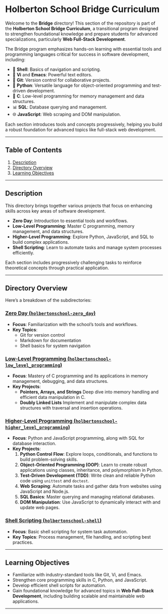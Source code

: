 # Holberton School Bridge Curriculum

Welcome to the **Bridge** directory! This section of the repository is part of the **Holberton School Bridge Curriculum**, a transitional program designed to strengthen foundational knowledge and prepare students for advanced specializations, particularly **Web Full-Stack Development**.

The Bridge program emphasizes hands-on learning with essential tools and programming languages critical for success in software development, including:

- 🐚 **Shell**: Basics of navigation and scripting.
- 📝 **Vi** and **Emacs**: Powerful text editors.
- 🌿 **Git**: Version control for collaborative projects.
- 🐍 **Python**: Versatile language for object-oriented programming and test-driven development.
- 🔧 **C**: Low-level programming for memory management and data structures.
- 📊 **SQL**: Database querying and management.
- 🌐 **JavaScript**: Web scraping and DOM manipulation.

Each section introduces tools and concepts progressively, helping you build a robust foundation for advanced topics like full-stack web development.

---

## Table of Contents

1. [Description](#description)
2. [Directory Overview](#directory-overview)
3. [Learning Objectives](#learning-objectives)

---

## Description

This directory brings together various projects that focus on enhancing skills across key areas of software development.

- **Zero Day**: Introduction to essential tools and workflows.
- **Low-Level Programming**: Master C programming, memory management, and data structures.
- **Higher-Level Programming**: Explore Python, JavaScript, and SQL to build complex applications.
- **Shell Scripting**: Learn to automate tasks and manage system processes efficiently.

Each section includes progressively challenging tasks to reinforce theoretical concepts through practical application.

---

## Directory Overview

Here’s a breakdown of the subdirectories:

### [Zero Day (`holbertonschool-zero_day`)](./holbertonschool-zero_day)

- **Focus**: Familiarization with the school’s tools and workflows.
- **Key Topics**:
  - Git for version control
  - Markdown for documentation
  - Shell basics for system navigation

### [Low-Level Programming (`holbertonschool-low_level_programming`)](./holbertonschool-low_level_programming)

- **Focus**: Mastery of C programming and its applications in memory management, debugging, and data structures.
- **Key Projects**:
  - **Pointers, Arrays, and Strings** Deep dive into memory handling and efficient data manipulation in C.
  - **Doubly Linked Lists** Implement and manipulate complex data structures with traversal and insertion operations.

### [Higher-Level Programming (`holbertonschool-higher_level_programming`)](./holbertonschool-higher_level_programming)

- **Focus**: Python and JavaScript programming, along with SQL for database interaction.
- **Key Projects**:
  1. **Python Control Flow**: Explore loops, conditionals, and functions to build problem-solving skills.
  2. **Object-Oriented Programming (OOP)**: Learn to create robust applications using classes, inheritance, and polymorphism in Python.
  3. **Test-Driven Development (TDD)**: Write clean and reliable Python code using `unittest` and `doctest`.
  4. **Web Scraping**: Automate tasks and gather data from websites using JavaScript and Node.js.
  5. **SQL Basics**: Master querying and managing relational databases.
  6. **DOM Manipulation**: Use JavaScript to dynamically interact with and update web pages.

### [Shell Scripting (`holbertonschool-shell`)](./holbertonschool-shell)

- **Focus**: Basic shell scripting for system task automation.
- **Key Topics**: Process management, file handling, and scripting best practices.

---

## Learning Objectives

- Familiarize with industry-standard tools like Git, Vi, and Emacs.
- Strengthen core programming skills in C, Python, and JavaScript.
- Develop efficient shell scripts for automation.
- Gain foundational knowledge for advanced topics in **Web Full-Stack Development**, including building scalable and maintainable web applications.

---
